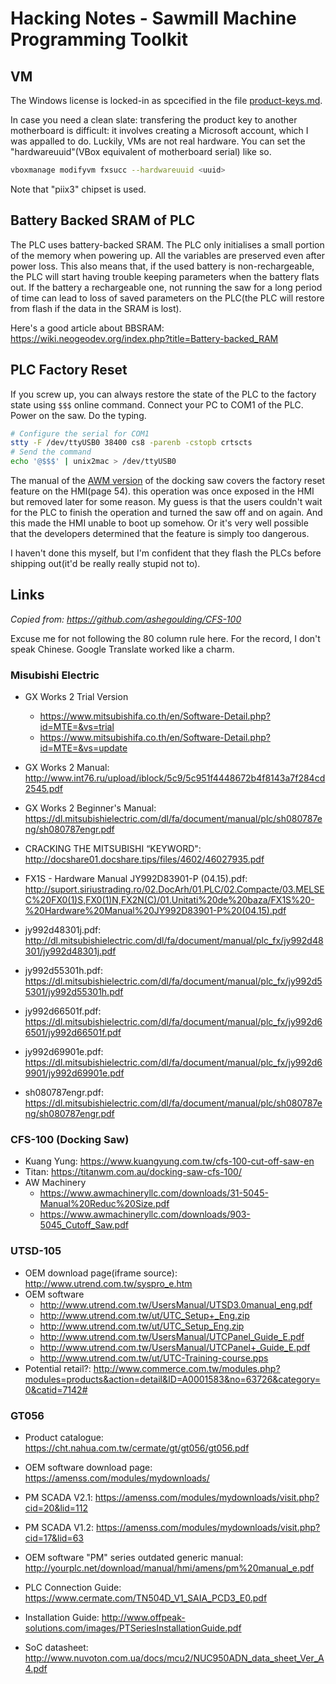 # Hacking Notes - Sawmill Machine Programming Toolkit
## VM
The Windows license is locked-in as spcecified in the file
[product-keys.md](product-keys.md).

In case you need a clean slate: transfering the product key to another
motherboard is difficult: it involves creating a Microsoft account, which I was
appalled to do. Luckily, VMs are not real hardware. You can set the
"hardwareuuid"(VBox equivalent of motherboard serial) like so.

```sh
vboxmanage modifyvm fxsucc --hardwareuuid <uuid>
```

Note that "piix3" chipset is used.

## Battery Backed SRAM of PLC
The PLC uses battery-backed SRAM. The PLC only initialises a small portion of
the memory when powering up. All the variables are preserved even after power
loss. This also means that, if the used battery is non-rechargeable, the PLC
will start having trouble keeping parameters when the battery flats out. If the
battery a rechargeable one, not running the saw for a long period of time can
lead to loss of saved parameters on the PLC(the PLC will restore from flash if
the data in the SRAM is lost).

Here's a good article about BBSRAM:
https://wiki.neogeodev.org/index.php?title=Battery-backed_RAM

## PLC Factory Reset
If you screw up, you can always restore the state of the PLC to the factory
state using `$$$` online command. Connect your PC to COM1 of the PLC. Power on
the saw. Do the typing.

```sh
# Configure the serial for COM1
stty -F /dev/ttyUSB0 38400 cs8 -parenb -cstopb crtscts
# Send the command
echo '@$$$' | unix2mac > /dev/ttyUSB0
```

The manual of the [AWM version](oem/cfs-100/31-5045-Manual%20Reduc%20Size.pdf)
of the docking saw covers the factory reset feature on the HMI(page 54). this
operation was once exposed in the HMI but removed later for some reason. My
guess is that the users couldn't wait for the PLC to finish the operation and
turned the saw off and on again. And this made the HMI unable to boot up
somehow. Or it's very well possible that the developers determined that the
feature is simply too dangerous.

I haven't done this myself, but I'm confident that they flash the PLCs before
shipping out(it'd be really really stupid not to).

## Links
*Copied from: https://github.com/ashegoulding/CFS-100*

Excuse me for not following the 80 column rule here. For the record, I don't
speak Chinese. Google Translate worked like a charm.

### Misubishi Electric
* GX Works 2 Trial Version
  * https://www.mitsubishifa.co.th/en/Software-Detail.php?id=MTE=&vs=trial
  * https://www.mitsubishifa.co.th/en/Software-Detail.php?id=MTE=&vs=update

* GX Works 2 Manual: http://www.int76.ru/upload/iblock/5c9/5c951f4448672b4f8143a7f284cd2545.pdf
* GX Works 2 Beginner's Manual: https://dl.mitsubishielectric.com/dl/fa/document/manual/plc/sh080787eng/sh080787engr.pdf
* CRACKING THE MITSUBISHI “KEYWORD": http://docshare01.docshare.tips/files/4602/46027935.pdf
* FX1S - Hardware Manual JY992D83901-P (04.15).pdf: http://suport.siriustrading.ro/02.DocArh/01.PLC/02.Compacte/03.MELSEC%20FX0(1)S,FX0(1)N,FX2N(C)/01.Unitati%20de%20baza/FX1S%20-%20Hardware%20Manual%20JY992D83901-P%20(04.15).pdf
* jy992d48301j.pdf: http://dl.mitsubishielectric.com/dl/fa/document/manual/plc_fx/jy992d48301/jy992d48301j.pdf
* jy992d55301h.pdf: https://dl.mitsubishielectric.com/dl/fa/document/manual/plc_fx/jy992d55301/jy992d55301h.pdf
* jy992d66501f.pdf: https://dl.mitsubishielectric.com/dl/fa/document/manual/plc_fx/jy992d66501/jy992d66501f.pdf
* jy992d69901e.pdf: https://dl.mitsubishielectric.com/dl/fa/document/manual/plc_fx/jy992d69901/jy992d69901e.pdf
* sh080787engr.pdf: https://dl.mitsubishielectric.com/dl/fa/document/manual/plc/sh080787eng/sh080787engr.pdf

### CFS-100 (Docking Saw)
* Kuang Yung: https://www.kuangyung.com.tw/cfs-100-cut-off-saw-en
* Titan: https://titanwm.com.au/docking-saw-cfs-100/
* AW Machinery
  * https://www.awmachineryllc.com/downloads/31-5045-Manual%20Reduc%20Size.pdf
  * https://www.awmachineryllc.com/downloads/903-5045_Cutoff_Saw.pdf

### UTSD-105
* OEM download page(iframe source): http://www.utrend.com.tw/syspro_e.htm
* OEM software
  * http://www.utrend.com.tw/UsersManual/UTSD3.0manual_eng.pdf
  * http://www.utrend.com.tw/ut/UTC_Setup+_Eng.zip
  * http://www.utrend.com.tw/ut/UTC_Setup_Eng.zip
  * http://www.utrend.com.tw/UsersManual/UTCPanel_Guide_E.pdf
  * http://www.utrend.com.tw/UsersManual/UTCPanel+_Guide_E.pdf
  * http://www.utrend.com.tw/ut/UTC-Training-course.pps
* Potential retail?: http://www.commerce.com.tw/modules.php?modules=products&action=detail&ID=A0001583&no=63726&category=0&catid=7142#

### GT056
* Product catalogue: https://cht.nahua.com.tw/cermate/gt/gt056/gt056.pdf
* OEM software download page: https://amenss.com/modules/mydownloads/
* PM SCADA V2.1: https://amenss.com/modules/mydownloads/visit.php?cid=20&lid=112
* PM SCADA V1.2: https://amenss.com/modules/mydownloads/visit.php?cid=17&lid=63

* OEM software "PM" series outdated generic manual: http://yourplc.net/download/manual/hmi/amens/pm%20manual_e.pdf
* PLC Connection Guide: https://www.cermate.com/TN504D_V1_SAIA_PCD3_E0.pdf
* Installation Guide: http://www.offpeak-solutions.com/images/PTSeriesInstallationGuide.pdf

* SoC datasheet: http://www.nuvoton.com.ua/docs/mcu2/NUC950ADN_data_sheet_Ver_A4.pdf
